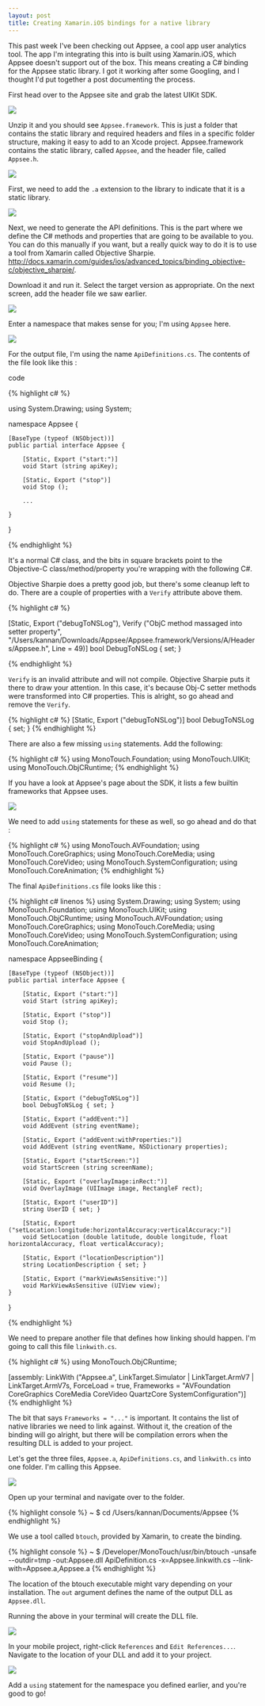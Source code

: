```yaml
---
layout: post
title: Creating Xamarin.iOS bindings for a native library
---
```


This past week I've been checking out Appsee, a cool app user analytics tool. The app I'm integrating this into is built using Xamarin.iOS, which Appsee doesn't support out of the box. This means creating a C# binding for the Appsee static library. I got it working after some Googling, and I thought I'd put together a post documenting the process.

First head over to the Appsee site and grab the latest UIKit SDK. 

![](/images/xamarin-binding-appsee-1.png)

Unzip it and you should see `Appsee.framework`. This is just a folder that contains the static library and required headers and files in a specific folder structure, making it easy to add to an Xcode project. Appsee.framework contains the static library, called `Appsee`, and the header file, called `Appsee.h`.

![](/images/xamarin-binding-appsee-2.png)

First, we need to add the `.a` extension to the library to indicate that it is a static library.

![](/images/xamarin-binding-appsee-3.png)

Next, we need to generate the API definitions. This is the part where we define the C# methods and properties that are going to be available to you. You can do this manually if you want, but a really quick way to do it is to use a tool from Xamarin called Objective Sharpie. http://docs.xamarin.com/guides/ios/advanced_topics/binding_objective-c/objective_sharpie/.

Download it and run it. Select the target version as appropriate. On the next screen, add the header file we saw earlier.

![](/images/xamarin-binding-appsee-4.png)

Enter a namespace that makes sense for you; I'm using `Appsee` here.

![](/images/xamarin-binding-appsee-5.png)

For the output file, I'm using the name `ApiDefinitions.cs`. The contents of the file look like this :

code

{% highlight c# %}

using System.Drawing;
using System;

namespace Appsee {

	[BaseType (typeof (NSObject))]
	public partial interface Appsee {

		[Static, Export ("start:")]
		void Start (string apiKey);

		[Static, Export ("stop")]
		void Stop ();

		...

	}
}

{% endhighlight %}

It's a normal C# class, and the bits in square brackets point to the Objective-C class/method/property you're wrapping with the following C#.

Objective Sharpie does a pretty good job, but there's some cleanup left to do. There are a couple of properties with a `Verify` attribute above them. 

{% highlight c# %}

[Static, Export ("debugToNSLog"), Verify ("ObjC method massaged into setter property", "/Users/kannan/Downloads/Appsee/Appsee.framework/Versions/A/Headers/Appsee.h", Line = 49)]
bool DebugToNSLog { set; }

{% endhighlight %}

`Verify` is an invalid attribute and will not compile. Objective Sharpie puts it there to draw your attention. In this case, it's because Obj-C setter methods were transformed into C# properties. This is alright, so go ahead and remove the `Verify`.

{% highlight c# %}
[Static, Export ("debugToNSLog")]
bool DebugToNSLog { set; }
{% endhighlight %}

There are also a few missing `using` statements. Add the following:

{% highlight c# %}
using MonoTouch.Foundation;
using MonoTouch.UIKit;
using MonoTouch.ObjCRuntime;
{% endhighlight %}

If you have a look at Appsee's page about the SDK, it lists a few builtin frameworks that Appsee uses.

![](/images/xamarin-binding-appsee-6.png)

We need to add `using` statements for these as well, so go ahead and do that :

{% highlight c# %}
using MonoTouch.AVFoundation;
using MonoTouch.CoreGraphics;
using MonoTouch.CoreMedia;
using MonoTouch.CoreVideo;
using MonoTouch.SystemConfiguration;
using MonoTouch.CoreAnimation;
{% endhighlight %}

The final `ApiDefinitions.cs` file looks like this :

{% highlight c# linenos %}
using System.Drawing;
using System;
using MonoTouch.Foundation;
using MonoTouch.UIKit;
using MonoTouch.ObjCRuntime;
using MonoTouch.AVFoundation;
using MonoTouch.CoreGraphics;
using MonoTouch.CoreMedia;
using MonoTouch.CoreVideo;
using MonoTouch.SystemConfiguration;
using MonoTouch.CoreAnimation;

namespace AppseeBinding {

	[BaseType (typeof (NSObject))]
	public partial interface Appsee {

		[Static, Export ("start:")]
		void Start (string apiKey);

		[Static, Export ("stop")]
		void Stop ();

		[Static, Export ("stopAndUpload")]
		void StopAndUpload ();

		[Static, Export ("pause")]
		void Pause ();

		[Static, Export ("resume")]
		void Resume ();

		[Static, Export ("debugToNSLog")]
		bool DebugToNSLog { set; }

		[Static, Export ("addEvent:")]
		void AddEvent (string eventName);

		[Static, Export ("addEvent:withProperties:")]
		void AddEvent (string eventName, NSDictionary properties);

		[Static, Export ("startScreen:")]
		void StartScreen (string screenName);

		[Static, Export ("overlayImage:inRect:")]
		void OverlayImage (UIImage image, RectangleF rect);

		[Static, Export ("userID")]
		string UserID { set; }

		[Static, Export ("setLocation:longitude:horizontalAccuracy:verticalAccuracy:")]
		void SetLocation (double latitude, double longitude, float horizontalAccuracy, float verticalAccuracy);

		[Static, Export ("locationDescription")]
		string LocationDescription { set; }

		[Static, Export ("markViewAsSensitive:")]
		void MarkViewAsSensitive (UIView view);
	}
}

{% endhighlight %}

We need to prepare another file that defines how linking should happen. I'm going to call this file `linkwith.cs`.

{% highlight c# %}
using MonoTouch.ObjCRuntime;

[assembly: LinkWith ("Appsee.a", LinkTarget.Simulator | LinkTarget.ArmV7 | LinkTarget.ArmV7s, ForceLoad = true,
	Frameworks = "AVFoundation CoreGraphics CoreMedia CoreVideo QuartzCore SystemConfiguration")]
{% endhighlight %}

The bit that says `Frameworks = "..."` is important. It contains the list of native libraries we need to link against. Without it, the creation of the binding will go alright, but there will be compilation errors when the resulting DLL is added to your project.

Let's get the three files, `Appsee.a`, `ApiDefinitions.cs`, and `linkwith.cs` into one folder. I'm calling this Appsee.

![](/images/xamarin-binding-appsee-7.png)

Open up your terminal and navigate over to the folder.

{% highlight console %}
~ $ cd /Users/kannan/Documents/Appsee
{% endhighlight %}

We use a tool called `btouch`, provided by Xamarin, to create the binding.

{% highlight console %}
~ $ /Developer/MonoTouch/usr/bin/btouch -unsafe --outdir=tmp -out:Appsee.dll ApiDefinition.cs -x=Appsee.linkwith.cs --link-with=Appsee.a,Appsee.a
{% endhighlight %}


The location of the btouch executable might vary depending on your installation. The `out` argument defines the name of the output DLL as `Appsee.dll`.

Running the above in your terminal will create the DLL file.

![](/images/xamarin-binding-appsee-8.png)

In your mobile project, right-click `References` and `Edit References...`. Navigate to the location of your DLL and add it to your project.

![](/images/xamarin-binding-appsee-9.png)

Add a `using` statement for the namespace you defined earlier, and you're good to go!
